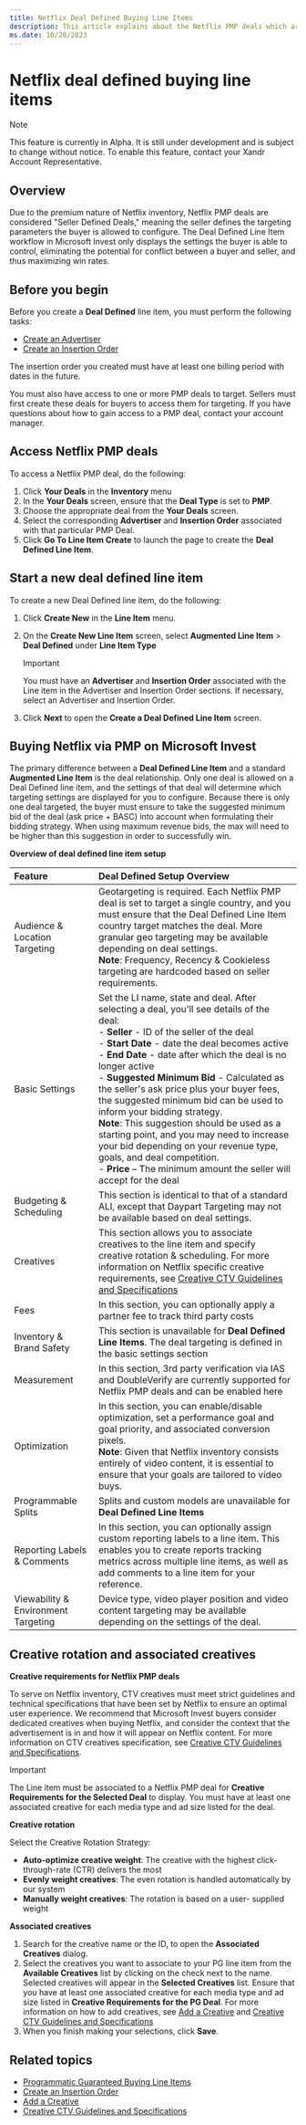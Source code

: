 ```yaml
---
title: Netflix Deal Defined Buying Line Items
description: This article explains about the Netflix PMP deals which are seller-defined. It means the seller defines the targeting parameters the buyer is allowed to configure.
ms.date: 10/28/2023
---
```


# Netflix deal defined buying line items

> [!NOTE]
> This feature is currently in Alpha. It is still under development and is subject to change without notice. To enable this feature, contact your Xandr Account Representative.

## Overview

Due to the premium nature of Netflix inventory, Netflix PMP deals are considered "Seller Defined Deals," meaning the seller defines the
targeting parameters the buyer is allowed to configure. The Deal Defined Line Item workflow in Microsoft Invest only displays the settings the buyer is able to control, eliminating the potential for conflict between a buyer and seller, and thus maximizing win rates.

## Before you begin

Before you create a **Deal Defined** line item, you must perform the following tasks:

- [Create an Advertiser](./create-an-advertiser.md)
- [Create an Insertion Order](./create-an-insertion-order.md)

The insertion order you created must have at least one billing period with dates in the future.

You must also have access to one or more PMP deals to target. Sellers must first create these deals for buyers to access them for targeting. If you have questions about how to gain access to a PMP deal, contact your account manager.

## Access Netflix PMP deals

To access a Netflix PMP deal, do the following:

1. Click **Your Deals** in the **Inventory** menu
1. In the **Your Deals** screen, ensure that the **Deal Type** is set to **PMP**.
1. Choose the appropriate deal from the **Your Deals** screen.
1. Select the corresponding **Advertiser** and **Insertion Order** associated with that particular PMP Deal.
1. Click **Go To Line Item Create** to launch the page to create the **Deal Defined Line Item**.

## Start a new deal defined line item

To create a new Deal Defined line item, do the following:

1. Click **Create New** in the **Line Item** menu.

1. On the **Create New Line Item** screen, select **Augmented Line Item** > **Deal Defined** under **Line Item Type**

   > [!IMPORTANT]
   > You must have an **Advertiser** and **Insertion Order** associated with the Line item in the Advertiser and Insertion Order sections. If necessary, select an Advertiser and Insertion Order.

1. Click **Next** to open the **Create a Deal Defined Line Item** screen.

## Buying Netflix via PMP on Microsoft Invest

The primary difference between a **Deal Defined Line Item** and a standard **Augmented Line Item** is the deal relationship. Only one deal is allowed on a Deal Defined line item, and the settings of that deal will determine which targeting settings are displayed for you to configure. Because there is only one deal targeted, the buyer must ensure to take the suggested minimum bid of the deal (ask price + BASC) into account when formulating their bidding strategy. When using maximum revenue bids, the max will need to be higher than this suggestion in order to successfully win.

**Overview of deal defined line item setup**

| Feature | Deal Defined Setup Overview |
|:---|:---|
| Audience & Location Targeting | Geotargeting is required. Each Netflix PMP deal is set to target a single country, and you must ensure that the Deal Defined Line Item country target matches the deal. More granular geo targeting may be available depending on deal settings.<br> **Note**: Frequency, Recency & Cookieless targeting are hardcoded based on seller requirements. |
| Basic Settings | Set the LI name, state and deal. After selecting a deal, you'll see details of the deal: <br> - **Seller** - ID of the seller of the deal <br> - **Start Date** - date the deal becomes active <br> - **End Date** - date after which the deal is no longer active <br> - **Suggested Minimum Bid** - Calculated as the seller's ask price plus your buyer fees, the suggested minimum bid can be used to inform your bidding strategy. <br> **Note**: This suggestion should be used as a starting point, and you may need to increase your bid depending on your revenue type, goals, and deal competition. <br> - **Price** – The minimum amount the seller will accept for the deal |
| Budgeting & Scheduling | This section is identical to that of a standard ALI, except that Daypart Targeting may not be available based on deal settings. |
| Creatives | This section allows you to associate creatives to the line item and specify creative rotation & scheduling. For more information on Netflix specific creative requirements, see [Creative CTV Guidelines and Specifications](./creative-ctv-guidelines-and-specifications.md) |
| Fees | In this section, you can optionally apply a partner fee to track third party costs |
| Inventory & Brand Safety | This section is unavailable for **Deal Defined Line Items**. The deal targeting is defined in the basic settings section |
| Measurement | In this section, 3rd party verification via IAS and DoubleVerify are currently supported for Netflix PMP deals and can be enabled here |
| Optimization | In this section, you can enable/disable optimization, set a performance goal and goal priority, and associated conversion pixels. <br> **Note**: Given that Netflix inventory consists entirely of video content, it is essential to ensure that your goals are tailored to video buys. |
| Programmable Splits | Splits and custom models are unavailable for **Deal Defined Line Items** |
| Reporting Labels & Comments | In this section, you can optionally assign custom reporting labels to a line item. This enables you to create reports tracking metrics across multiple line items, as well as add comments to a line item for your reference. |
| Viewability & Environment Targeting | Device type, video player position and video content targeting may be available depending on the settings of the deal. |

## Creative rotation and associated creatives

**Creative requirements for Netflix PMP deals**

To serve on Netflix inventory, CTV creatives must meet strict guidelines and technical specifications that have been set by Netflix to ensure an optimal user experience. We recommend that Microsoft Invest buyers consider dedicated creatives when buying Netflix, and consider the context that the advertisement is in and how it will appear on Netflix content. For more information on CTV creatives specification, see [Creative CTV Guidelines and Specifications](./creative-ctv-guidelines-and-specifications.md).

> [!IMPORTANT]
> The Line item must be associated to a Netflix PMP deal for **Creative Requirements for the Selected Deal** to display. You must have at least one associated creative for each media type and ad size listed for the deal.

**Creative rotation**

Select the Creative Rotation Strategy:

- **Auto-optimize creative weight**: The creative with the highest click-through-rate (CTR) delivers the most
- **Evenly weight creatives**: The even rotation is handled automatically by our system
- **Manually weight creatives**: The rotation is based on a user- supplied weight

**Associated creatives**

1. Search for the creative name or the ID, to open the **Associated Creatives** dialog.
1. Select the creatives you want to associate to your PG line item from the **Available Creatives** list by clicking on the check next to the name. Selected creatives will appear in the **Selected Creatives** list. Ensure that you have at least one associated creative for each media type and ad size listed in **Creative Requirements for the PG Deal**. For more information on how to add creatives, see [Add a Creative](./add-a-creative.md) and [Creative CTV Guidelines and Specifications](./creative-ctv-guidelines-and-specifications.md)
1. When you finish making your selections, click **Save**.

## Related topics

- [Programmatic Guaranteed Buying Line Items](./programmatic-guaranteed-buying-line-items.md)
- [Create an Insertion Order](./create-an-insertion-order.md)
- [Add a Creative](./add-a-creative.md)
- [Creative CTV Guidelines and Specifications](creative-ctv-guidelines-and-specifications.md)
